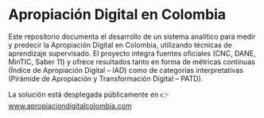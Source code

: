 # Apropiación Digital en Colombia

Este repositorio documenta el desarrollo de un sistema analítico para medir y predecir la Apropiación Digital en Colombia, utilizando técnicas de aprendizaje supervisado. El proyecto integra fuentes oficiales (CNC, DANE, MinTIC, Saber 11) y ofrece resultados tanto en forma de métricas continuas (Índice de Apropiación Digital – IAD) como de categorías interpretativas (Pirámide de Apropiación y Transformación Digital – PATD).

La solución está desplegada públicamente en 👉 www.apropiaciondigitalcolombia.com
